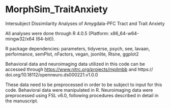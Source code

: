 # MorphSim_TraitAnxiety
Intersubject Dissimilarity Analyses of Amygdala-PFC Tract and Trait Anxiety

All analyses were done through R 4.0.5 (Platform: x86_64-w64-mingw32/x64 (64-bit)).

R package dependencies: parameters, tidyverse, psych, see, lavaan, performance, semPlot, nFactors, vegan, jsonlite, Rtsne, ggplot2

Behavioral data and neuroimaging data utilized in this code can be accessed through
https://www.nitrc.org/projects/mpilmbb and https:// doi.org/10.18112/openneuro.ds000221.v1.0.0

These data need to be preprocessed in order to be subject to input for this code.
Behavioral data were manipulated in R.
Neuroimaging data were preprocessed using FSL v6.0, following procedures described in detail in the manuscript.
